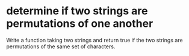 # determine if two strings are permutations of one another
Write a function taking two strings and return true if the two strings are permutations of the same set of characters.
